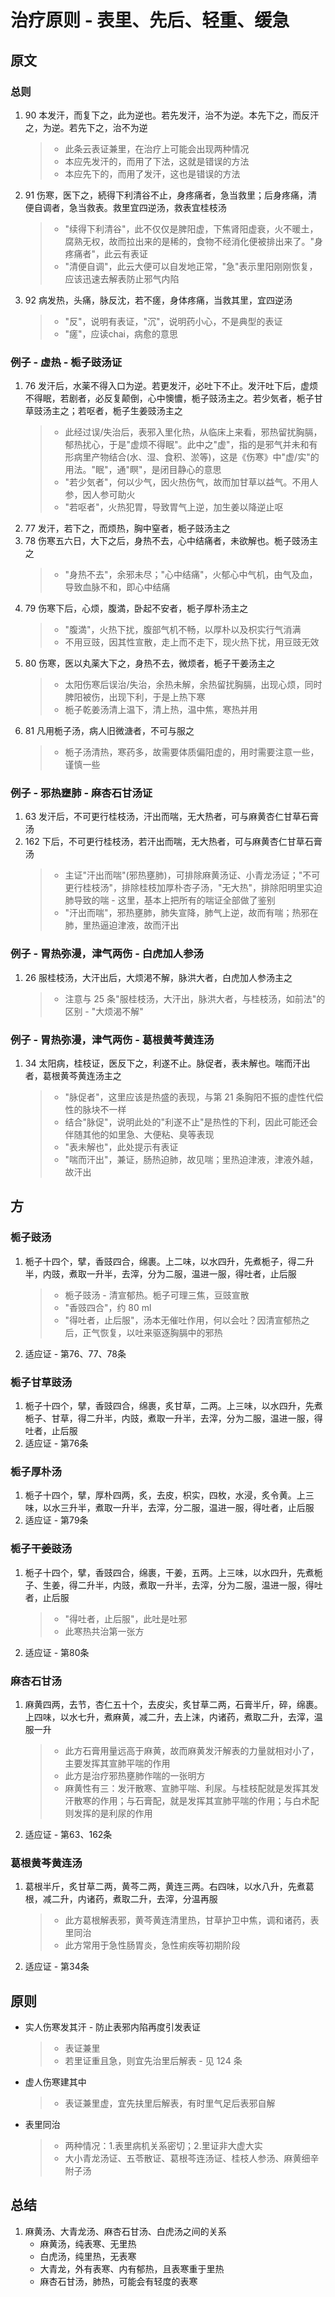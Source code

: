 # 治疗原则 - 表里、先后、轻重、缓急
## 原文
### 总则
1. 90 本发汗，而复下之，此为逆也。若先发汗，治不为逆。本先下之，而反汗之，为逆。若先下之，治不为逆
    > * 此条云表证兼里，在治疗上可能会出现两种情况
    > * 本应先发汗的，而用了下法，这就是错误的方法
    > * 本应先下的，而用了发汗，这也是错误的方法
2. 91 伤寒，医下之，続得下利清谷不止，身疼痛者，急当救里；后身疼痛，清便自调者，急当救表。救里宜四逆汤，救表宜桂枝汤
    > * "续得下利清谷"，此不仅仅是脾阳虚，下焦肾阳虚衰，火不暖土，腐熟无权，故而拉出来的是稀的，食物不经消化便被排出来了。"身疼痛者"，此云有表证
    > * "清便自调"，此云大便可以自发地正常，"急"表示里阳刚刚恢复，应该迅速去解表防止邪气内陷
3. 92 病发热，头痛，脉反沈，若不瘥，身体疼痛，当救其里，宜四逆汤
    > * "反"，说明有表证，"沉"，说明药小心，不是典型的表证
    > * "瘥"，应读chai，病愈的意思

### 例子 - 虚热 - 栀子豉汤证
1. 76 发汗后，水薬不得入口为逆。若更发汗，必吐下不止。发汗吐下后，虚烦不得眠，若剧者，必反复颠倒，心中懊憹，栀子豉汤主之。若少気者，栀子甘草豉汤主之；若呕者，栀子生姜豉汤主之
    > * 此经过误/失治后，表邪入里化热，从临床上来看，邪热留扰胸膈，郁热扰心，于是"虚烦不得眠"。此中之"虚"，指的是邪气并未和有形病里产物结合(水、湿、食积、淤等)，这是《伤寒》中"虚/实"的用法。"眠"，通"瞑"，是闭目静心的意思
    > * "若少気者"，何以少气，因火热伤气，故而加甘草以益气。不用人参，因人参可助火
    > * "若呕者"，火热犯胃，导致胃气上逆，加生姜以降逆止呕
2. 77 发汗，若下之，而烦热，胸中窒者，栀子豉汤主之
3. 78 伤寒五六日，大下之后，身热不去，心中结痛者，未欲解也。栀子豉汤主之
    > * "身热不去"，余邪未尽；"心中结痛"，火郁心中气机，由气及血，导致血脉不和，即心中结痛
4. 79 伤寒下后，心烦，腹満，卧起不安者，栀子厚朴汤主之
    > * "腹満"，火热下扰，腹部气机不畅，以厚朴以及枳实行气消满
    > * 不用豆豉，因其性宣散，走上而不走下，现火热下扰，用豆豉无效
5. 80 伤寒，医以丸薬大下之，身热不去，微烦者，栀子干姜汤主之
    > * 太阳伤寒后误治/失治，余热未解，余热留扰胸膈，出现心烦，同时脾阳被伤，出现下利，于是上热下寒
    > * 栀子乾姜汤清上温下，清上热，温中焦，寒热并用
6. 81 凡用栀子汤，病人旧微溏者，不可与服之
    > * 栀子汤清热，寒药多，故需要体质偏阳虚的，用时需要注意一些，谨慎一些

### 例子 - 邪热壅肺 - 麻杏石甘汤证
1. 63 发汗后，不可更行桂枝汤，汗出而喘，无大热者，可与麻黄杏仁甘草石膏汤
2. 162 下后，不可更行桂枝汤，若汗出而喘，无大热者，可与麻黄杏仁甘草石膏汤
    > * 主证"汗出而喘"(邪热壅肺)，可排除麻黄汤证、小青龙汤证；"不可更行桂枝汤"，排除桂枝加厚朴杏子汤，"无大热"，排除阳明里实迫肺导致的喘 - 这里，基本上把所有的喘证全部做了鉴别
    > * "汗出而喘"，邪热壅肺，肺失宣降，肺气上逆，故而有喘；热邪在肺，里热逼迫津液，故而汗出

### 例子 - 胃热弥漫，津气两伤 - 白虎加人参汤
1. 26 服桂枝汤，大汗出后，大烦渇不解，脉洪大者，白虎加人参汤主之
    > * 注意与 25 条"服桂枝汤，大汗出，脉洪大者，与桂枝汤，如前法"的区别 - "大烦渴不解"

### 例子 - 胃热弥漫，津气两伤 - 葛根黄芩黄连汤
1. 34 太阳病，桂枝证，医反下之，利遂不止。脉促者，表未解也。喘而汗出者，葛根黄芩黄连汤主之
    > * "脉促者"，这里应该是热盛的表现，与第 21 条胸阳不振的虚性代偿性的脉块不一样
    > * 结合"脉促"，说明此处的"利遂不止"是热性的下利，因此可能还会伴随其他的如里急、大便粘、臭等表现
    > * "表未解也"，此处提示有表证
    > * "喘而汗出"，兼证，肠热迫肺，故见喘；里热迫津液，津液外越，故汗出
## 方
### 栀子豉汤
1. 栀子十四个，擘，香豉四合，绵裹。上二味，以水四升，先煮栀子，得二升半，内豉，煮取一升半，去滓，分为二服，温进一服，得吐者，止后服
    > * 栀子豉汤 - 清宣郁热。栀子可理三焦，豆豉宣散
    > * "香豉四合"，约 80 ml
    > * "得吐者，止后服"，汤本无催吐作用，何以会吐？因清宣郁热之后，正气恢复，以吐来驱逐胸膈中的邪热
2. 适应证 - 第76、77、78条

### 栀子甘草豉汤
1. 栀子十四个，擘，香豉四合，绵裹，炙甘草，二两。上三味，以水四升，先煮栀子、甘草，得二升半，内豉，煮取一升半，去滓，分为二服，温进一服，得吐者，止后服
2. 适应证 - 第76条
   
### 栀子厚朴汤
1. 栀子十四个，擘，厚朴四两，炙，去皮，枳实，四枚，水浸，炙令黄。上三味，以水三升半，煮取一升半，去滓，分二服，温进一服，得吐者，止后服
2. 适应证 - 第79条

### 栀子干姜豉汤
1. 栀子十四个，擘，香豉四合，绵裹，干姜，五两。上三味，以水四升，先煮栀子、生姜，得二升半，内豉，煮取一升半，去滓，分为二服，温进一服，得吐者，止后服
    > * "得吐者，止后服"，此吐是吐邪
    > * 此寒热共治第一张方
2. 适应证 - 第80条


### 麻杏石甘汤
1. 麻黄四两，去节，杏仁五十个，去皮尖，炙甘草二两，石膏半斤，碎，绵裹。上四味，以水七升，煮麻黄，减二升，去上沫，内诸药，煮取二升，去滓，温服一升
    > * 此方石膏用量远高于麻黄，故而麻黄发汗解表的力量就相对小了，主要发挥其宣肺平喘的作用
    > * 此方是治疗邪热壅肺作喘的一张明方
    > * 麻黄性有三：发汗散寒、宣肺平喘、利尿。与桂枝配就是发挥其发汗散寒的作用；与石膏配，就是发挥其宣肺平喘的作用；与白术配则发挥的是利尿的作用
2. 适应证 - 第63、162条

### 葛根黄芩黄连汤
1. 葛根半斤，炙甘草二两，黄芩二两，黄连三两。右四味，以水八升，先煮葛根，减二升，内诸药，煮取二升，去滓，分温再服
    > * 此方葛根解表邪，黄芩黄连清里热，甘草护卫中焦，调和诸药，表里同治
    > * 此方常用于急性肠胃炎，急性痢疾等初期阶段
2. 适应证 - 第34条

## 原则
* 实人伤寒发其汗 - 防止表邪内陷再度引发表证
    > * 表证兼里
    > * 若里证重且急，则宜先治里后解表 - 见 124 条
* 虚人伤寒建其中
    > * 表证兼里虚，宜先扶里后解表，有时里气足后表邪自解
* 表里同治
    > * 两种情况：1.表里病机关系密切；2.里证非大虚大实
    > * 大小青龙汤证、五苓散证、葛根芩连汤证、桂枝人参汤、麻黄细辛附子汤

## 总结
1. 麻黄汤、大青龙汤、麻杏石甘汤、白虎汤之间的关系
   * 麻黄汤，纯表寒、无里热
   * 白虎汤，纯里热，无表寒
   * 大青龙，外有表寒、内有郁热，且表寒重于里热
   * 麻杏石甘汤，肺热，可能会有轻度的表寒